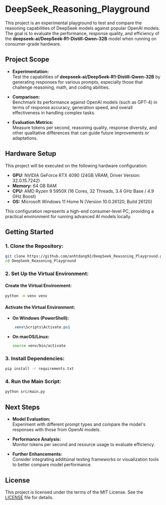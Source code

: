 # DeepSeek_Reasoning_Playground

This project is an experimental playground to test and compare the reasoning capabilities of DeepSeek models against popular OpenAI models. The goal is to evaluate the performance, response quality, and efficiency of the **deepseek-ai/DeepSeek-R1-Distill-Qwen-32B** model when running on consumer-grade hardware.

## Project Scope

- **Experimentation:**  
  Test the capabilities of **deepseek-ai/DeepSeek-R1-Distill-Qwen-32B** by generating responses for various prompts, especially those that challenge reasoning, math, and coding abilities.

- **Comparison:**  
  Benchmark its performance against OpenAI models (such as GPT-4) in terms of response accuracy, generation speed, and overall effectiveness in handling complex tasks.

- **Evaluation Metrics:**  
  Measure tokens per second, reasoning quality, response diversity, and other qualitative differences that can guide future improvements or adaptations.

## Hardware Setup

This project will be executed on the following hardware configuration:

- **GPU:** NVIDIA GeForce RTX 4090 (24GB VRAM, Driver Version: 32.0.15.7242)
- **Memory:** 64 GB RAM  
- **CPU:** AMD Ryzen 9 5950X (16 Cores, 32 Threads, 3.4 GHz Base / 4.9 GHz Boost)  
- **OS:** Microsoft Windows 11 Home N (Version 10.0.26120, Build 26120)

This configuration represents a high-end consumer-level PC, providing a practical environment for running advanced AI models locally.

## Getting Started

### 1. Clone the Repository:
```bash
git clone https://github.com/anhtdang92/DeepSeek_Reasoning_Playground.git
cd DeepSeek_Reasoning_Playground
```

### 2. Set Up the Virtual Environment:

#### Create the Virtual Environment:
```bash
python -m venv venv
```

#### Activate the Virtual Environment:

- **On Windows (PowerShell):**
  ```powershell
  .venv\Scripts\Activate.ps1
  ```

- **On macOS/Linux:**
  ```bash
  source venv/bin/activate
  ```

### 3. Install Dependencies:
```bash
pip install -r requirements.txt
```

### 4. Run the Main Script:
```bash
python src/main.py
```

## Next Steps

- **Model Evaluation:**  
  Experiment with different prompt types and compare the model's responses with those from OpenAI models.

- **Performance Analysis:**  
  Monitor tokens per second and resource usage to evaluate efficiency.

- **Further Enhancements:**  
  Consider integrating additional testing frameworks or visualization tools to better compare model performance.

## License

This project is licensed under the terms of the MIT License. See the [LICENSE](LICENSE) file for details.